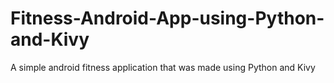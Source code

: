 # Fitness-Android-App-using-Python-and-Kivy
A simple android fitness application that was made using Python and Kivy
